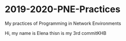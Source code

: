 # 2019-2020-PNE-Practices
My practices of Programming in Network Environments

Hi, my name is Elena
thisn is my 3rd commitKHB